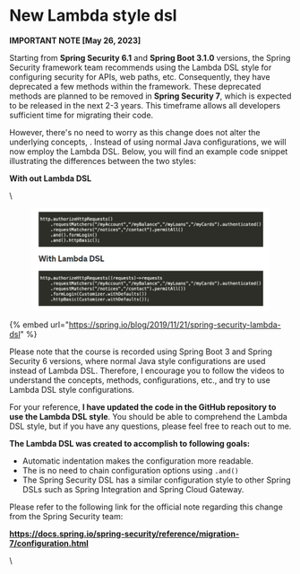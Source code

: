 # New Lambda style dsl

&#x20;**IMPORTANT NOTE \[May 26, 2023]**

Starting from **Spring Security 6.1** and **Spring Boot 3.1.0** versions, the Spring Security framework team recommends using the Lambda DSL style for configuring security for APIs, web paths, etc. Consequently, they have deprecated a few methods within the framework. These deprecated methods are planned to be removed in **Spring Security 7**, which is expected to be released in the next 2-3 years. This timeframe allows all developers sufficient time for migrating their code.

However, there's no need to worry as this change does not alter the underlying concepts, . Instead of using normal Java configurations, we will now employ the Lambda DSL. Below, you will find an example code snippet illustrating the differences between the two styles:

**With out Lambda DSL**

\


<figure><img src=".gitbook/assets/image.png" alt=""><figcaption></figcaption></figure>

{% embed url="https://spring.io/blog/2019/11/21/spring-security-lambda-dsl" %}



Please note that the course is recorded using Spring Boot 3 and Spring Security 6 versions, where normal Java style configurations are used instead of Lambda DSL. Therefore, I encourage you to follow the videos to understand the concepts, methods, configurations, etc., and try to use Lambda DSL style configurations.

For your reference, **I have updated the code in the GitHub repository to use the Lambda DSL style**. You should be able to comprehend the Lambda DSL style, but if you have any questions, please feel free to reach out to me.

**The Lambda DSL was created to accomplish to following goals:**

* Automatic indentation makes the configuration more readable.
* The is no need to chain configuration options using `.and()`
* The Spring Security DSL has a similar configuration style to other Spring DSLs such as Spring Integration and Spring Cloud Gateway.

Please refer to the following link for the official note regarding this change from the Spring Security team:

**https://docs.spring.io/spring-security/reference/migration-7/configuration.html**

\


